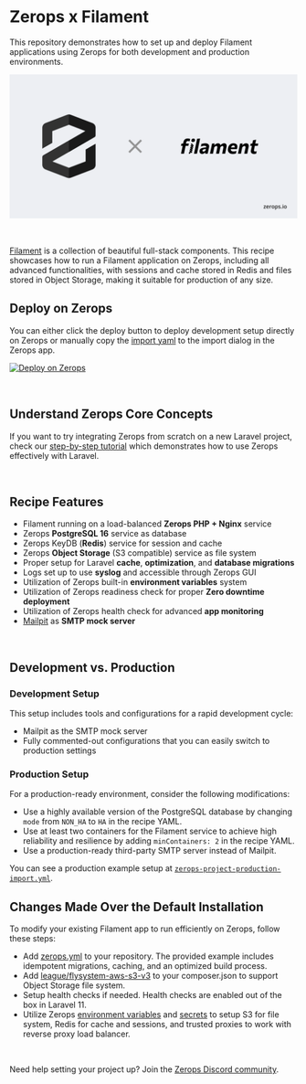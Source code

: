 # Zerops x Filament

This repository demonstrates how to set up and deploy Filament applications using Zerops for both development and
production environments.

![FilamentZerops](https://github.com/zeropsio/recipe-shared-assets/blob/main/covers/svg/cover-filament.svg)

<br/>

[Filament](https://filamentphp.com) is a collection of beautiful full-stack components. This recipe showcases how to run
a Filament application on Zerops, including all advanced functionalities, with sessions and cache stored in Redis and
files stored in Object Storage, making it suitable for production of any size.

## Deploy on Zerops

You can either click the deploy button to deploy development setup directly on Zerops or manually copy
the [import yaml](https://github.com/zeropsio/recipe-filament/blob/main/zerops-project-import.yml) to the
import dialog in the Zerops app.

[![Deploy on Zerops](https://github.com/zeropsio/recipe-shared-assets/blob/main/deploy-button/green/deploy-button.svg)](https://app.zerops.io/recipe/laravel)

<br/>

## Understand Zerops Core Concepts
If you want to try integrating Zerops from scratch on a new Laravel project, check our [step-by-step tutorial](https://docs.zerops.io/frameworks/laravel/introduction) which demonstrates how to use Zerops effectively with Laravel.

<br/>

## Recipe Features

- Filament running on a load-balanced **Zerops PHP + Nginx** service
- Zerops **PostgreSQL 16** service as database
- Zerops KeyDB (**Redis**) service for session and cache
- Zerops **Object Storage** (S3 compatible) service as file system
- Proper setup for Laravel **cache**, **optimization**, and **database migrations**
- Logs set up to use **syslog** and accessible through Zerops GUI
- Utilization of Zerops built-in **environment variables** system
- Utilization of Zerops readiness check for proper **Zero downtime deployment**
- Utilization of Zerops health check for advanced **app monitoring**
- [Mailpit](https://github.com/axllent/mailpit) as **SMTP mock server**

<br/>

## Development vs. Production

### Development Setup

This setup includes tools and configurations for a rapid development cycle:

- Mailpit as the SMTP mock server
- Fully commented-out configurations that you can easily switch to production settings

### Production Setup

For a production-ready environment, consider the following modifications:

- Use a highly available version of the PostgreSQL database by changing `mode` from `NON_HA` to `HA` in the recipe YAML.
- Use at least two containers for the Filament service to achieve high reliability and resilience by adding
  `minContainers: 2` in the recipe YAML.
- Use a production-ready third-party SMTP server instead of Mailpit.

You can see a production example setup at [`zerops-project-production-import.yml`](https://github.com/zeropsio/recipe-filament/blob/main/zerops-project-production-import.yml).

## Changes Made Over the Default Installation

To modify your existing Filament app to run efficiently on Zerops, follow these steps:

- Add [zerops.yml](https://github.com/zeropsio/recipe-filament/blob/main/zerops.yml) to your repository. The provided
  example includes idempotent migrations, caching, and an optimized build process.
- Add [league/flysystem-aws-s3-v3](https://github.com/zeropsio/recipe-filament/blob/main/composer.json#L23) to your
  composer.json to support Object Storage file system.
- Setup health checks if needed. Health checks are enabled out of the box in Laravel 11.
- Utilize Zerops [environment variables](https://github.com/zeropsio/recipe-filament/blob/main/zerops.yml#L22-L73)
  and [secrets](https://github.com/zeropsio/recipe-filament/blob/main/zerops-project-import.yml#L13-L14) to setup S3 for
  file system, Redis for cache and sessions, and trusted proxies to work with reverse proxy load balancer.

<br/>

Need help setting your project up? Join the [Zerops Discord community](https://discord.com/invite/WDvCZ54).
